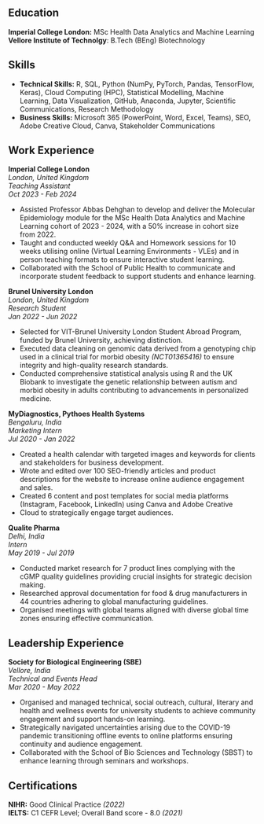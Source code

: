 ## Education
**Imperial College London:** MSc Health Data Analytics and Machine Learning <br />
**Vellore Institute of Technolgy**: B.Tech (BEng) Biotechnology 

## Skills
- **Technical Skills:** R, SQL, Python (NumPy, PyTorch, Pandas, TensorFlow, Keras), Cloud Computing (HPC), Statistical Modelling,
Machine Learning, Data Visualization, GitHub, Anaconda, Jupyter, Scientific Communications, Research Methodology <br />
- **Business Skills:** Microsoft 365 (PowerPoint, Word, Excel, Teams), SEO, Adobe Creative Cloud, Canva, Stakeholder Communications

## Work Experience
**Imperial College London** <br />
_London, United Kingdom_ <br /> 
_Teaching Assistant_  <br />
_Oct 2023 - Feb 2024_ <br />
- Assisted Professor Abbas Dehghan to develop and deliver the Molecular Epidemiology module for the MSc Health Data Analytics and Machine Learning cohort of 2023 - 2024, with a 50% increase in cohort size from 2022.
- Taught and conducted weekly Q&A and Homework sessions for 10 weeks utilising online (Virtual Learning Environments - VLEs) and in person teaching formats to ensure interactive student learning.
- Collaborated with the School of Public Health to communicate and incorporate student feedback to support students and
enhance learning.

**Brunel University London** <br />
_London, United Kingdom_ <br />
_Research Student_ <br />
_Jan 2022 - Jun 2022_ <br />
- Selected for VIT-Brunel University London Student Abroad Program, funded by Brunel University, achieving distinction.
- Executed data cleaning on genomic data derived from a genotyping chip used in a clinical trial for morbid obesity _(NCT01365416)_ to ensure integrity and high-quality research standards.
- Conducted comprehensive statistical analysis using R and the UK Biobank to investigate the genetic relationship between autism
  and morbid obesity in adults contributing to advancements in personalized medicine.

**MyDiagnostics, Pythoes Health Systems** <br />
_Bengaluru, India_ <br />
_Marketing Intern_ <br />
_Jul 2020 - Jan 2022_  <br />
- Created a health calendar with targeted images and keywords for clients and stakeholders for business development.
- Wrote and edited over 100 SEO-friendly articles and product descriptions for the website to increase online audience engagement and sales.
- Created 6 content and post templates for social media platforms (Instagram, Facebook, LinkedIn) using Canva and Adobe Creative
- Cloud to strategically engage target audiences.

**Qualite Pharma** <br />
_Delhi, India_ <br />
_Intern_ <br />
_May 2019 - Jul 2019_ <br />
- Conducted market research for 7 product lines complying with the cGMP quality guidelines providing crucial insights for strategic decision making.
- Researched approval documentation for food & drug manufacturers in 44 countries adhering to global manufacturing guidelines.
- Organised meetings with global teams aligned with diverse global time zones ensuring effective communication.

## Leadership Experience
**Society for Biological Engineering (SBE)** <br />
 _Vellore, India_<br />
_Technical and Events Head_ <br />
_Mar 2020 - May 2022_<br />
- Organised and managed technical, social outreach, cultural, literary and health and wellness events for university students to achieve community engagement and support hands-on learning.
- Strategically navigated uncertainties arising due to the COVID-19 pandemic transitioning offline events to online platforms ensuring continuity and audience engagement.
- Collaborated with the School of Bio Sciences and Technology (SBST) to enhance learning through seminars and workshops.

## Certifications
**NIHR:** Good Clinical Practice _(2022)_  <br />
**IELTS:** C1 CEFR Level; Overall Band score - 8.0 _(2021)_  <br />
